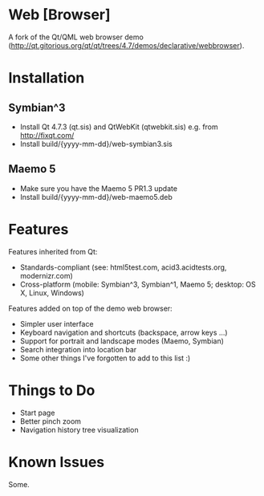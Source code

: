 Web [Browser]
================

A fork of the Qt/QML web browser demo (http://qt.gitorious.org/qt/qt/trees/4.7/demos/declarative/webbrowser).

Installation
================

Symbian^3
----------------

* Install Qt 4.7.3 (qt.sis) and QtWebKit (qtwebkit.sis) e.g. from http://fixqt.com/
* Install build/{yyyy-mm-dd}/web-symbian3.sis

Maemo 5
----------------

* Make sure you have the Maemo 5 PR1.3 update
* Install build/{yyyy-mm-dd}/web-maemo5.deb

Features
================

Features inherited from Qt:

* Standards-compliant (see: html5test.com, acid3.acidtests.org, modernizr.com)
* Cross-platform (mobile: Symbian^3, Symbian^1, Maemo 5; desktop: OS X, Linux, Windows)

Features added on top of the demo web browser:

* Simpler user interface
* Keyboard navigation and shortcuts (backspace, arrow keys ...)
* Support for portrait and landscape modes (Maemo, Symbian)
* Search integration into location bar
* Some other things I've forgotten to add to this list :)

Things to Do
================

* Start page
* Better pinch zoom
* Navigation history tree visualization

Known Issues
================

Some.